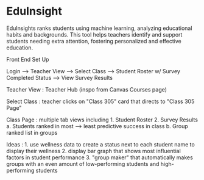 # EduInsight
EduInsights ranks students using machine learning, analyzing educational habits and backgrounds. This tool helps teachers identify and support students needing extra attention, fostering personalized and effective education.


Front End Set Up

Login --> Teacher View --> Select Class --> Student Roster w/ Survey Completed Status --> View Survey Results

Teacher View : Teacher Hub (inspo from Canvas Courses page) 

Select Class : teacher clicks on "Class 305" card that directs to "Class 305 Page" 

Class Page : multiple tab views including
                1. Student Roster
                2. Survey Results
                    a. Students ranked in most --> least predictive success in class
                    b. Group ranked list in groups



Ideas : 1. use wellness data to create a status next to each student name to display their wellness
        2. display bar graph that shows most influential factors in student performance
        3. "group maker" that automatically makes groups with an even amount of low-performing students and high-performing students
